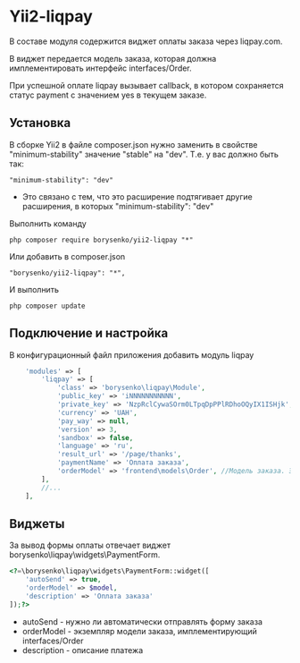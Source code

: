 Yii2-liqpay
==========
В составе модуля содержится виджет оплаты заказа через liqpay.com.

В виджет передается модель заказа, которая должна имплементировать интерфейс interfaces/Order.

При успешной оплате liqpay вызывает callback, в котором сохраняется статус payment c значением yes в текущем заказе.

Установка
---------------------------------
В сборке Yii2 в файле composer.json нужно заменить в свойстве "minimum-stability" значение "stable" на "dev".
Т.е. у вас должно быть так:
```
"minimum-stability": "dev"
```
- Это связано с тем, что это расширение подтягивает другие расширения, в которых "minimum-stability": "dev"


Выполнить команду

```
php composer require borysenko/yii2-liqpay "*"
```

Или добавить в composer.json

```
"borysenko/yii2-liqpay": "*",
```

И выполнить

```
php composer update
```

Подключение и настройка
---------------------------------
В конфигурационный файл приложения добавить модуль liqpay

```php
    'modules' => [
        'liqpay' => [
            'class' => 'borysenko\liqpay\Module',
            'public_key' => 'iNNNNNNNNNNN',
            'private_key' => 'NzpRclCywaSOrm0LTpqDpPPlRDhoOQyIX1ISHjk',
            'currency' => 'UAH',
            'pay_way' => null,
            'version' => 3,
            'sandbox' => false,
            'language' => 'ru',
            'result_url' => '/page/thanks',
            'paymentName' => 'Оплата заказа',
            'orderModel' => 'frontend\models\Order', //Модель заказа. Эта модель должна имплементировать интерфейс borysenko\liqpay\interfaces\Order. В момент списания денег будет вызываться $model->setPaymentStatus('yes').
        ],
        //...
    ],
```

Виджеты
---------------------------------
За вывод формы оплаты отвечает виджет borysenko\liqpay\widgets\PaymentForm.

```php
<?=\borysenko\liqpay\widgets\PaymentForm::widget([
    'autoSend' => true,
    'orderModel' => $model,
    'description' => 'Оплата заказа'
]);?>
```

* autoSend - нужно ли автоматически отправлять форму заказа
* orderModel - экземпляр модели заказа, имплементирующий interfaces/Order
* description - описание платежа
